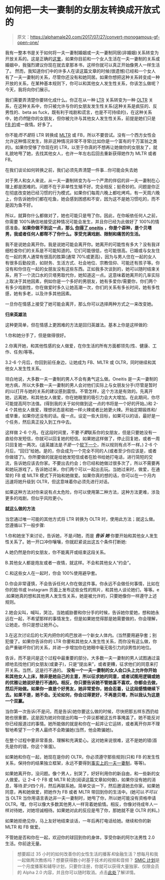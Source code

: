 # 如何把一夫一妻制的女朋友转换成开放式的

> 原文：<https://alphamale20.com/2017/07/27/convert-monogamous-gf-open-one/>

我有一整本书是关于如何将一夫一妻制婚姻或一夫一妻制同居(非婚姻)关系转变为开放关系的。这是正确的[这里](https://alphamale20.kartra.com/page/C2L36/)，如果你目前和一个女人生活在一夫一妻制的关系或婚姻中，我强烈建议你现在就去拿那本书，这样你就可以真正开始像男人一样生活了。 然而，我知道你们中的许多人在读这篇文章的时候(很遗憾)已经和一个女人有了一夫一妻制的关系，尽管你还没有和她同居。如果你想把这种关系转变成一种开放的关系，在某种基本规则下，你可以和其他女人发生性关系，你该怎么做呢？今天，我将向你们展示。

我们需要弄清楚你要转化成什么。你正在从一种 [LTR](https://blackdragonblog.com/glossary/#LTR) 关系转变为一种 [OLTR](https://blackdragonblog.com/glossary/#OLTR) 关系，在这种关系中，你只被允许与你的女朋友发生性关系(这种关系是疯狂的、反男性的、beta as fuck，既有利于戏剧和谎言，也是不可持续的)，在这种关系中，她*仍然*是你的女朋友，但你被允许与其他女人发生性关系，前提是她们只是 [FB 的](https://blackdragonblog.com/glossary/#FB)或一夜情。好多了。

你不能*而不是*将 LTR 转换成 [MLTR](https://blackdragonblog.com/glossary/#MLTR) 或 FB，所以不要尝试。没有一个西方女性会允许这种情况发生，除非这种情况非常不寻常(比如你是一个富有的千万富翁之类的)。如果你受够了你现在的 LTR，以至于你真的不想再让她做你的女朋友了，就礼貌地甩了她，去找其他女人，也许一年左右后回去重新获得她作为 MLTR 或者 FB。

在我们谈论如何转换之前，我们必须先弄清楚一件事...你可能会失去她

对于男人和女人来说，从一夫一妻制转变为与一个严肃的伴侣的非一夫一妻制在心理上都是困难的。问题不在于非单性生殖不好。完全相反；挺奇妙的。问题是你正在彻底改变她已经习惯的行为模式。如果你们每周六晚上都吃烤鸡，有一天周六晚上，你告诉她你们都在吃鱼，她会感到困惑和不安，因为这不是她习惯吃的，而不是因为鱼不好。

所以，就算你什么都做对了，她也可能只是甩了你。因此，在你皈依任何人之前，你需要 100%确信地接受这种情况可能会发生，并且你已经为此做好了 100%的情感准备。**如果你做不到这一点，那么** [**你得了 oneitis**](https://blackdragonblog.com/2012/03/11/nine-steps-to-avoid-neediness-and-oneitis/) **，你是个孬种，是个贝塔男，我或者任何人都帮不了你什么。享受充满戏剧、限制和痛苦的生活。**

我不是说她会离开你。我是说她可能会离开你。她离开的可能性有多大？没有我详细检查你们的关系是不可能知道的。它们可能很低，也可能很高。已婚或与女友住在一起的男人通常有很高的胜算(通常 70%或更高)，因为与男人住在一起的女人有很多后勤投资，如财务、生活方式、社会地位、宗教信仰、可能还有孩子等。你没有和你住在一起的女朋友没有这些东西。正如我多次谈到的，她可以随时结束关系，用下一个流口水的贝塔男取代你，她知道这一点。这意味着她离开的几率实际上取决于其他因素，例如你是一个多好的男朋友，她有多爱你/需要你，你们两个有多少戏剧性，你在做爱时多久让她高潮一次，你们的关系有多长时间，她有多性感，她有多老，以及许多其他因素。

一旦你在情感上接受了她可能会离开，那么你可以选择两种方式之一来改变她。

**归来英雄法**

这种更简单，但在情感上更困难的方法是回归英雄法。基本上你是这样做的:

1.你和她分手了，但是做得很好。

2.你离开她，和其他性感的女人做爱，在你生活的所有方面都领先(性、健康、工作、任务)等等。

3.2-6 个月后，你回到前任身边，让她成为 FB、MLTR 或 OLTR，同时继续和其他女人发生性关系。

坦白地说，大多数一夫一妻制的男人不会有勇气这么做。Oneitis 是一夫一妻制的地方病，所以大多数一夫一妻制的男人会对他们实际上与女朋友分手(尽管是暂时的)以打开与她的关系的建议感到震惊。不管怎样，这个方法是有效的。先离开她，远离她，和其他女人做爱，你在她眼里的吸引力会大大增加。在此期间，你尽可能提高阿尔法值。(得到我的关于如何做到这一点的书将是一个好的开始。)和 2-4 个其他女人做爱，理想状态是和她一样火辣或者比她更火辣。开始定期锻炼和/或举重，如果你还没有的话。瘦一点。设定一些大目标，如果可以的话，最好是一个任务，然后真正投入到工作中去。

这样做 2-6 个月。在这段时间里，不要*不要*联系你的女朋友，但是只要她没有一直给你发短信，你就可以回复她的短信。如果她这样做了，停止回复她，或者一周只回复她一两次。(返英雄法是*不是*一个[软下一个](https://blackdragonblog.com/glossary/#soft_next)，所以规则有点不一样。) 2-6 个月后，“回归”给她。是的，你会成为一个完全不同的人(或者至少你应该是，或者你做错了)。你所要做的就是给她发短信或者在脸书给她打电话，进行简短的交流，告诉她应该去你家。不要出去约会；你已经和她做过很多次了，所以不需要再和她玩游戏了。告诉她过来，你们两个可以一起出去玩。当她过来时，做爱，在通常的 FB 或 MLTR 模式下开始和她做爱。如果你真的想的话，你可以在一个月内迅速将她升级到 OLTR，但这意味着你必须先进行对话。

如果这种方法对你来说有点太危险，你可以使用第二种方法，这种方法更难，涉及更多的戏剧，但似乎风险更小。

**就这么做的方法**

当您通过唯一可能的其他方式将 LTR 转换为 OLTR 时，使用此方法；就这么做。您遵循以下一般步骤:

1.你和她坐下来讨论，告诉她，不是*问*她，而是 ***告诉*** ***她*** 你要开始和其他女人发生性关系了。她一开口冲你嚷嚷，你就赶紧说出这五个条件打断她:

A.她仍然是你的女朋友，你不能离开或结束这段关系。

B.其他女人都是炮友或者一夜情，就这样。不会和其他女人“约会”。

C.和这些女人在一起时，你会 100%使用避孕套。

D.你会非常谨慎，不会告诉任何人你在做这件事。你永远不会做任何事情，比如在你的脸书或 Instagram 页面上发布这些女性的照片，和其他人谈论她们，等等。e .如果她真的想和其他男人发生性关系，她是被允许的，只要她像你一样遵守上述规则。

2.她会尖叫，喊叫，哭泣。当她威胁要和你分手的时候，告诉她你爱她，想和她永远在一起，不希望那样的事情发生，但是如果她觉得那是她需要做的，你会理解，让她走。你只是想让她开心。

3.在这次讨论后的七天内把你的鸡巴放进一个新女人体内。(当然要用避孕套；别犯傻了。如果你告诉你的 LTR 你要和其他女人发生性关系，而你没有这么做，你会严重破坏你们的关系，并进一步增加你在她眼中毫无吸引力的β男性的地位。

告诉，而不是问是这个过程中最重要的部分。大多数一夫一妻制的男人试图通过温顺地去找他们的女朋友(或妻子)，只是“提出来”，或者更糟，征求他们的同意来打开关系。当然，这是行不通的。 **没有一个一夫一妻制的女人会口头上允许你开始和其他女人上床，除非是她自己的主意，**所以征求她的同意，或者试图用逻辑或她的优雅让她说好是行不通的**。相反，你只要告诉她不管她喜不喜欢，你都会去做，然后开始做。如果你一直是个好男友，她非常爱你，她会忍着，让这段感情继续下去。如果不是，她不会。无论如何，你会过得更好，不再是贝塔，所以我认为这是一个双赢。**

当你第一次告诉(不是问，而是告诉)她你要这么做的时候，尽快把那五样东西扔给她也很重要。这是因为她对你提出的每一个异议都被这五件事掩盖了。她不能反对你已经报道过的事情。她所能做的就是和你在一起并让它运转，或者离开你并不理智地希望下一个男人最终不会欺骗她(当然，他会欺骗她)。

在整个过程中要非常善良、理解和充满爱心。这对她来说很难，这不是她的错(首先是你的错，你这个笨蛋)。

如果她和你在一起，她现在是你的 OLTR，你必须遵守那些规则(只和 FB 的发生性关系，保持你的结果独立框架，永远不要得到[事实上的一夫一妻制](https://blackdragonblog.com/2016/02/25/de-facto-monogamy/)，等等)。

如果她离开你，没问题。像个男人，别哭了，好好利用你的新自由，和一些新的女人做爱。让 2-4 个 FB 或 MLTR 轮流(阅读这篇文章如何做)，如果你没有她的消息，等待*至少*四个月，然后再联系她。简单交谈一下，然后邀请她去你家。如果她同意，再和她做爱，把她作为 FB 或者 MLTR 带回到你的生活中。(她可以*不可以*当 OLTR 当你用语言表达非一夫一妻制时，她甩了你，所以她可能没有资格申请 OLTR。嘿，你可以像大多数其他男人一样背着她偷情。相反，你像对待成年人一样对待她，对她坦诚相待。如果她对此的反应是甩了你，那她就不是 OLTR 的料。)

如果她拒绝见你，马上友好地结束谈话，一年后再打电话给她。继续和你的新 MLTR 和 FB 做爱。

不管她是否和你在一起，欢迎你的球回到你的身体，享受你新的阿尔法男性 2.0 生活。你前途无量。

> 想要超过 35 小时的如何改善你的女性生活的播客*和*金融生活？想每月和我一起做两次教练吗？想要获得数小时基于技术的视频和音频？ [SMIC 计划](https://alphamale20.kartra.com/page/vIL17)是一个月度播客和辅导计划，只要你注册，你就可以获得大量独家、仅限会员的 Alpha 2.0 内容，并且你可以随时取消。点击[此处](https://alphamale20.kartra.com/page/vIL17)了解详情。
> 
> 